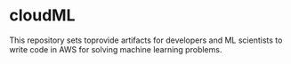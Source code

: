 # cloudML
This repository sets toprovide artifacts for developers and ML scientists to write code in AWS for solving machine learning problems. 
